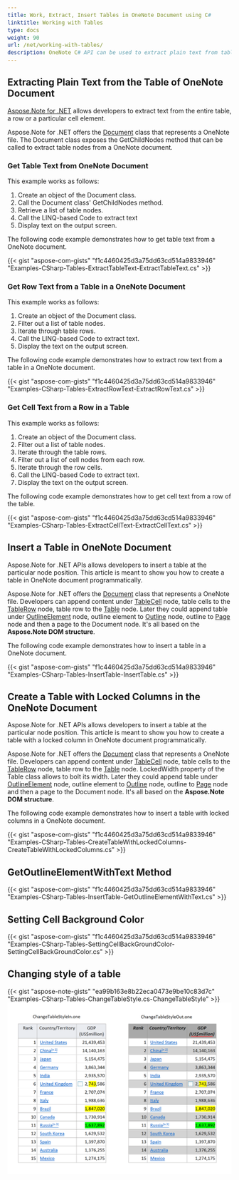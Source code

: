 ```yaml
---
title: Work, Extract, Insert Tables in OneNote Document using C#
linktitle: Working with Tables
type: docs
weight: 90
url: /net/working-with-tables/
description: OneNote C# API can be used to extract plain text from table or cell from row, insert table in OneNote Document and set cell background color.
---
```


## **Extracting Plain Text from the Table of OneNote Document**
[Aspose.Note for .NET](https://products.aspose.com/note/net/) allows developers to extract text from the entire table, a row or a particular cell element.

Aspose.Note for .NET offers the [Document](https://reference.aspose.com/note/net/aspose.note/document) class that represents a OneNote file. The Document class exposes the GetChildNodes method that can be called to extract table nodes from a OneNote document.
### **Get Table Text from OneNote Document**
This example works as follows:

1. Create an object of the Document class.
1. Call the Document class' GetChildNodes method.
1. Retrieve a list of table nodes.
1. Call the LINQ-based Code to extract text
1. Display text on the output screen.

The following code example demonstrates how to get table text from a OneNote document.

{{< gist "aspose-com-gists" "f1c4460425d3a75dd63cd514a9833946" "Examples-CSharp-Tables-ExtractTableText-ExtractTableText.cs" >}}
### **Get Row Text from a Table in a OneNote Document**
This example works as follows:

1. Create an object of the Document class.
1. Filter out a list of table nodes.
1. Iterate through table rows.
1. Call the LINQ-based Code to extract text.
1. Display the text on the output screen.

The following code example demonstrates how to extract row text from a table in a OneNote document.

{{< gist "aspose-com-gists" "f1c4460425d3a75dd63cd514a9833946" "Examples-CSharp-Tables-ExtractRowText-ExtractRowText.cs" >}}
### **Get Cell Text from a Row in a Table**
This example works as follows:

1. Create an object of the Document class.
1. Filter out a list of table nodes.
1. Iterate through the table rows.
1. Filter out a list of cell nodes from each row.
1. Iterate through the row cells.
1. Call the LINQ-based Code to extract text.
1. Display the text on the output screen.

The following code example demonstrates how to get cell text from a row of the table.

{{< gist "aspose-com-gists" "f1c4460425d3a75dd63cd514a9833946" "Examples-CSharp-Tables-ExtractCellText-ExtractCellText.cs" >}}
## **Insert a Table in OneNote Document**
Aspose.Note for .NET APIs allows developers to insert a table at the particular node position. This article is meant to show you how to create a table in OneNote document programmatically.

Aspose.Note for .NET offers the [Document](https://reference.aspose.com/note/net/aspose.note/document) class that represents a OneNote file. Developers can append content under [TableCell](https://reference.aspose.com/note/net/aspose.note/tablecell) node, table cells to the [TableRow](https://reference.aspose.com/note/net/aspose.note/tablerow) node, table row to the [Table](https://reference.aspose.com/note/net/aspose.note/table) node. Later they could append table under [OutlineElement](https://reference.aspose.com/note/net/aspose.note/outlineelement) node, outline element to [Outline](https://reference.aspose.com/note/net/aspose.note/outline) node, outline to [Page](https://reference.aspose.com/note/net/aspose.note/page) node and then a page to the Document node. It's all based on the **Aspose.Note DOM structure**.

The following code example demonstrates how to insert a table in a OneNote document.

{{< gist "aspose-com-gists" "f1c4460425d3a75dd63cd514a9833946" "Examples-CSharp-Tables-InsertTable-InsertTable.cs" >}}
## **Create a Table with Locked Columns in the OneNote Document**
Aspose.Note for .NET APIs allows developers to insert a table at the particular node position. This article is meant to show you how to create a table with a locked column in OneNote document programmatically.

Aspose.Note for .NET offers the [Document](https://reference.aspose.com/note/net/aspose.note/document) class that represents a OneNote file. Developers can append content under [TableCell](https://reference.aspose.com/note/net/aspose.note/tablecell) node, table cells to the [TableRow](https://reference.aspose.com/note/net/aspose.note/tablerow) node, table row to the [Table](https://reference.aspose.com/note/net/aspose.note/table) node. LockedWidth property of the Table class allows to bolt its width. Later they could append table under [OutlineElement](https://reference.aspose.com/note/net/aspose.note/outlineelement) node, outline element to [Outline](https://reference.aspose.com/note/net/aspose.note/outline) node, outline to [Page](https://reference.aspose.com/note/net/aspose.note/page) node and then a page to the Document node. It's all based on the **Aspose.Note DOM structure**.

The following code example demonstrates how to insert a table with locked columns in a OneNote document.

{{< gist "aspose-com-gists" "f1c4460425d3a75dd63cd514a9833946" "Examples-CSharp-Tables-CreateTableWithLockedColumns-CreateTableWithLockedColumns.cs" >}}
## **GetOutlineElementWithText Method**
{{< gist "aspose-com-gists" "f1c4460425d3a75dd63cd514a9833946" "Examples-CSharp-Tables-InsertTable-GetOutlineElementWithText.cs" >}}
## **Setting Cell Background Color**
{{< gist "aspose-com-gists" "f1c4460425d3a75dd63cd514a9833946" "Examples-CSharp-Tables-SettingCellBackGroundColor-SettingCellBackGroundColor.cs" >}}
## **Changing style of a table**
{{< gist "aspose-note-gists" "ea99b163e8b22eca0473e9be10c83d7c" "Examples-CSharp-Tables-ChangeTableStyle.cs-ChangeTableStyle" >}}
![todo:image_alt_text](ChangeTableStyle.png)
